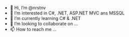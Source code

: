 - 👋 Hi, I’m @nrstnv
- 👀 I’m interested in C#, .NET, ASP.NET MVC ans MSSQL
- 🌱 I’m currently learning C# & .NET
- 💞️ I’m looking to collaborate on ...
- 📫 How to reach me ...

<!---
nrstnv/nrstnv is a ✨ special ✨ repository because its `README.md` (this file) appears on your GitHub profile.
You can click the Preview link to take a look at your changes.
--->
